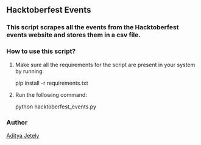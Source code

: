 ## Hacktoberfest Events

### This script scrapes all the events from the Hacktoberfest events website and stores them in a csv file.

### How to use this script?

1. Make sure all the requirements for the script are present in your system by running:

    pip install -r requirements.txt

2. Run the following command:

    python hacktoberfest_events.py

### Author

[Aditya Jetely](https://github.com/AdityaJ7)